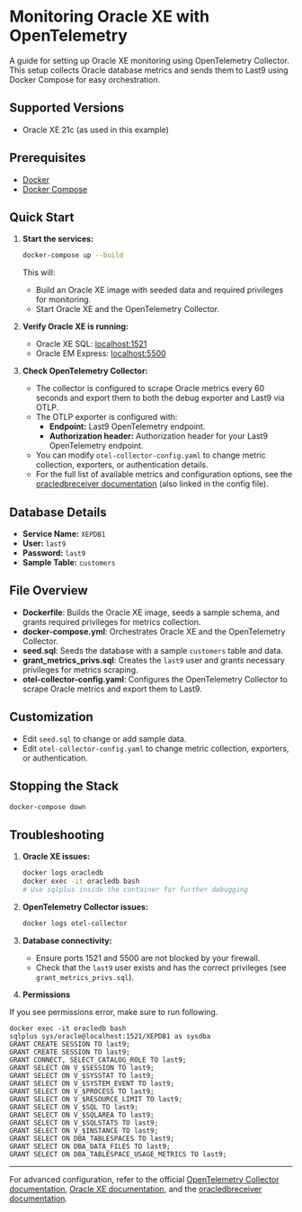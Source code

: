 # Monitoring Oracle XE with OpenTelemetry

A guide for setting up Oracle XE monitoring using OpenTelemetry Collector. This setup collects Oracle database metrics and sends them to Last9 using Docker Compose for easy orchestration.

## Supported Versions

- Oracle XE 21c (as used in this example)

## Prerequisites

- [Docker](https://www.docker.com/products/docker-desktop)
- [Docker Compose](https://docs.docker.com/compose/)

## Quick Start

1. **Start the services:**

   ```sh
   docker-compose up --build
   ```

   This will:
   - Build an Oracle XE image with seeded data and required privileges for monitoring.
   - Start Oracle XE and the OpenTelemetry Collector.

2. **Verify Oracle XE is running:**

   - Oracle XE SQL: [localhost:1521](localhost:1521)
   - Oracle EM Express: [localhost:5500](localhost:5500/em)

3. **Check OpenTelemetry Collector:**

   - The collector is configured to scrape Oracle metrics every 60 seconds and export them to both the debug exporter and Last9 via OTLP.
   - The OTLP exporter is configured with:
     - **Endpoint:** Last9 OpenTelemetry endpoint.
     - **Authorization header:** Authorization header for your Last9 OpenTelemetry endpoint.
   - You can modify `otel-collector-config.yaml` to change metric collection, exporters, or authentication details.
   - For the full list of available metrics and configuration options, see the [oracledbreceiver documentation](https://github.com/open-telemetry/opentelemetry-collector-contrib/blob/main/receiver/oracledbreceiver/documentation.md) (also linked in the config file).

## Database Details

- **Service Name:** `XEPDB1`
- **User:** `last9`
- **Password:** `last9`
- **Sample Table:** `customers`

## File Overview

- **Dockerfile**: Builds the Oracle XE image, seeds a sample schema, and grants required privileges for metrics collection.
- **docker-compose.yml**: Orchestrates Oracle XE and the OpenTelemetry Collector.
- **seed.sql**: Seeds the database with a sample `customers` table and data.
- **grant_metrics_privs.sql**: Creates the `last9` user and grants necessary privileges for metrics scraping.
- **otel-collector-config.yaml**: Configures the OpenTelemetry Collector to scrape Oracle metrics and export them to Last9.

## Customization

- Edit `seed.sql` to change or add sample data.
- Edit `otel-collector-config.yaml` to change metric collection, exporters, or authentication.

## Stopping the Stack

```sh
docker-compose down
```

## Troubleshooting

1. **Oracle XE issues:**
   ```sh
   docker logs oracledb
   docker exec -it oracledb bash
   # Use sqlplus inside the container for further debugging
   ```

2. **OpenTelemetry Collector issues:**
   ```sh
   docker logs otel-collector
   ```

3. **Database connectivity:**
   - Ensure ports 1521 and 5500 are not blocked by your firewall.
   - Check that the `last9` user exists and has the correct privileges (see `grant_metrics_privs.sql`).

4. **Permissions**

If you see permissions error, make sure to run following.

```
docker exec -it oracledb bash
sqlplus sys/oracle@localhost:1521/XEPDB1 as sysdba
GRANT CREATE SESSION TO last9;
GRANT CREATE SESSION TO last9;
GRANT CONNECT, SELECT_CATALOG_ROLE TO last9;
GRANT SELECT ON V_$SESSION TO last9;
GRANT SELECT ON V_$SYSSTAT TO last9;
GRANT SELECT ON V_$SYSTEM_EVENT TO last9;
GRANT SELECT ON V_$PROCESS TO last9;
GRANT SELECT ON V_$RESOURCE_LIMIT TO last9;
GRANT SELECT ON V_$SQL TO last9;
GRANT SELECT ON V_$SQLAREA TO last9;
GRANT SELECT ON V_$SQLSTATS TO last9;
GRANT SELECT ON V_$INSTANCE TO last9;
GRANT SELECT ON DBA_TABLESPACES TO last9;
GRANT SELECT ON DBA_DATA_FILES TO last9;
GRANT SELECT ON DBA_TABLESPACE_USAGE_METRICS TO last9;
```

---

For advanced configuration, refer to the official [OpenTelemetry Collector documentation](https://opentelemetry.io/docs/collector/), [Oracle XE documentation](https://docs.oracle.com/en/database/oracle/oracle-database/21/xeinl/index.html), and the [oracledbreceiver documentation](https://github.com/open-telemetry/opentelemetry-collector-contrib/blob/main/receiver/oracledbreceiver/documentation.md).